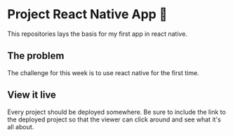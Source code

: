 # Project React Native App 📱
This repositories lays the basis for my first app in react native. 

## The problem

The challenge for this week is to use react native for the first time.

## View it live

Every project should be deployed somewhere. Be sure to include the link to the deployed project so that the viewer can click around and see what it's all about.
